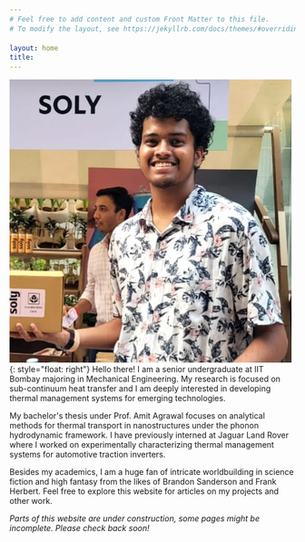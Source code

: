 ```yaml
---
# Feel free to add content and custom Front Matter to this file.
# To modify the layout, see https://jekyllrb.com/docs/themes/#overriding-theme-defaults

layout: home
title:
---
```

![image](/pfp.jpeg){: style="float: right"}
Hello there!
I am a senior undergraduate at IIT Bombay majoring in Mechanical Engineering. My research is focused on sub-continuum heat transfer and I am deeply interested in developing thermal management systems for emerging technologies.

My bachelor's thesis under Prof. Amit Agrawal focuses on analytical methods for thermal transport in nanostructures under the phonon hydrodynamic framework. I have previously interned at Jaguar Land Rover where I worked on experimentally characterizing thermal management systems for automotive traction inverters.

Besides my academics, I am a huge fan of intricate worldbuilding in science fiction and high fantasy from the likes of Brandon Sanderson and Frank Herbert. 
Feel free to explore this website for articles on my projects and other work.

_Parts of this website are under construction, some pages might be incomplete. Please check back soon!_

